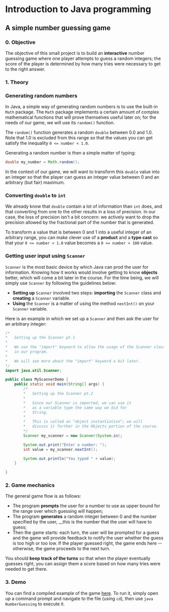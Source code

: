 # Introduction to Java programming

## A simple number guessing game

### 0. Objective

The objective of this small project is to build an __interactive__ number guessing game where one player attempts to guess a random integers; the score of the player is determined by how many tries were necessary to get to the right answer.

### 1. Theory

### Generating random numbers

In Java, a simple way of generating random numbers is to use the built-in `Math` package. The `Math` package implements a certain amount of complex mathematical functions that will prove themselves useful later on; for the needs of our game, we will use its `random()` function.

The `random()` function generates a random `double` between 0.0 and 1.0. Note that 1.0 is excluded from this range so that the values you can get satisfy the inequality `0 <= number < 1.0`.

Generating a random number is then a simple matter of typing:

```java
double my_number = Math.random();
```

In the context of our game, we will want to transform this `double` value into an integer so that the player can guess an integer value between 0 and an arbitrary (but fair) maximum.

### Converting `double` to `int`

We already know that `double` contain a lot of information than `int` does, and that converting from one to the other results in a loss of precision. In our case, the loss of precision isn't a bit concern: we actively want to drop the precision allowed by the fractional part of the number that is generated.

To transform a value that is between 0 and 1 into a useful integer of an arbitrary range, you can make clever use of a __product__ and a __type cast__ so that your `0 <= number < 1.0` value becomes a `0 <= number < 100` value.

### Getting user input using `Scanner`

`Scanner` is the most basic device by which Java can prod the user for information. Knowing how it works would involve getting to know __objects__ better, which will come a bit later in the course. For the time being, we will simply use `Scanner` by following the guidelines below:

- __Setting up__ `Scanner` involved two steps: __importing__ the `Scanner` class and __creating__ a `Scanner` variable.
- __Using__ the `Scanner` is a matter of using the method `nextInt()` on your `Scanner` variable.

Here is an example in which we set up a `Scanner` and then ask the user for an arbitrary integer:

```java
/*
*	Setting up the Scanner pt.1
*	
*	We use the "import" keyword to allow the usage of the Scanner class
*	in our program.
*
*	We will see more about the "import" keyword a bit later.
*/
import java.util.Scanner;

public class MyScannerDemo {
	public static void main(String[] args) {
		/*
		*	Setting up the Scanner pt.2
		*
		*	Since our Scanner is imported, we can use it 
		*	as a variable type the same way we did for
		*	String.
		*
		*	This is called an "object instantiation"; we will
		*	discuss it further in the Objects portion of the course.
		*/
		Scanner my_scanner = new Scanner(System.in);

		System.out.print("Enter a number: ");
		int value = my_scanner.nextInt();

		System.out.println("You typed " + value);
	}

}
```

### 2. Game mechanics

The general game flow is as follows:

- The program __prompts__ the user for a number to use as upper bound for the range over which guessing will happen;
- The program __generates__ a random integer between 0 and the number specified by the user, __this is the number that the user will have to guess;
- Then the game starts: each turn, the user will be prompted for a guess and the game will provide feedback to notify the user whether the guess is too high or too low. If the player guessed right, the game ends here -- otherwise, the game proceeds to the next turn.

You should __keep track of the turns__ so that when the player eventually guesses right, you can assign them a score based on how many tries were needed to get there.

### 3. Demo

You can find a compiled example of the game [here](). To run it, simply open up a command prompt and navigate to the file (using `cd`), then use `java NumberGuessing` to execute it.